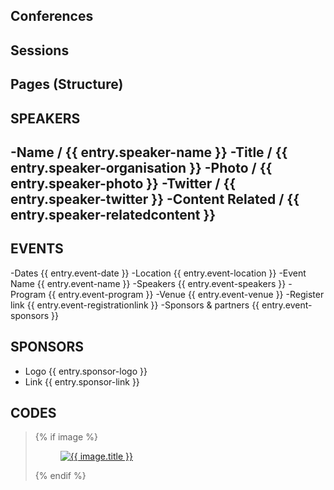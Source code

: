 Conferences
-----------------------------------





Sessions
-----------------------------------






Pages (Structure)
-----------------------------------






SPEAKERS
-----------------------------------
-Name              / {{ entry.speaker-name }}
-Title             / {{ entry.speaker-organisation }}
-Photo             / {{ entry.speaker-photo }}
-Twitter           / {{ entry.speaker-twitter }}
-Content Related   / {{ entry.speaker-relatedcontent }}
- 


EVENTS
-----------------------------------

-Dates              {{ entry.event-date }}
-Location           {{ entry.event-location }}
-Event Name         {{ entry.event-name }}
-Speakers           {{ entry.event-speakers }}
-Program            {{ entry.event-program }}
-Venue              {{ entry.event-venue }}
-Register link {{ entry.event-registrationlink }}
-Sponsors & partners {{ entry.event-sponsors }}


SPONSORS
-----------------------------------

- Logo {{ entry.sponsor-logo }}
- Link {{ entry.sponsor-link }} 




CODES
-----------------------------------



<blockquote>

{% if image %}
 <a class="pull-right" href="{{ url }}"> 
   <figure class="placeholder">
     <img src="{{ image.getUrl('small') }}" alt="{{ image.title }}" >
   </figure> 
 </a>
{% endif %}

</blockquote>
